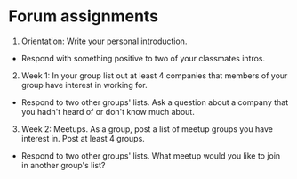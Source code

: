 # Forum assignments

1. Orientation: Write your personal introduction.

* Respond with something positive to two of your classmates intros.

2. Week 1: In your group list out at least 4 companies that members of your group have interest in working for.

* Respond to two other groups' lists. Ask a question about a company that you hadn't heard of or don't know much about.

3. Week 2: Meetups. As a group, post a list of meetup groups you have interest in. Post at least 4 groups.

* Respond to two other groups' lists. What meetup would you like to join in another group's list?
